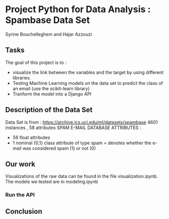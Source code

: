 
# Project Python for Data Analysis : Spambase Data Set
Syrine Bouchelleghem and Hajar Azzouzi

## Tasks 
The goal of this project is to :
- visualize the link between the variables and the target by using different libraries.
- Testing Machine Learning models on the data set to predict the class of an email (use the scikit-learn library)
- Tranform the model into a Django API

## Description of the Data Set
Data Set is from : https://archive.ics.uci.edu/ml/datasets/spambase
4601 instances , 58 attributes
 SPAM E-MAIL DATABASE ATTRIBUTES :
- 56 float attributes 
 - 1 nominal {0,1} class attribute of type spam = denotes whether the e-mail was considered spam (1) or not (0)

## Our work 
Visualizations of the raw data can be found in the file visualization.ipynb.
The models we tested are in modeling.ipynb

### Run the API 

## Conclusion 
